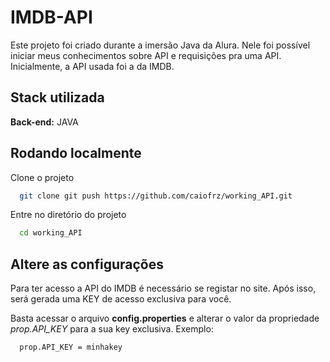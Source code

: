 
# IMDB-API

Este projeto foi criado durante a imersão Java da Alura. Nele foi possível iniciar meus conhecimentos sobre API e requisições pra uma API. Inicialmente, a API usada foi a da IMDB.


## Stack utilizada

**Back-end:** JAVA



## Rodando localmente

Clone o projeto

```bash
  git clone git push https://github.com/caiofrz/working_API.git
```

Entre no diretório do projeto

```bash
  cd working_API
```

## Altere as configurações

Para ter acesso a API do IMDB é necessário se registar no site. Após isso, será gerada uma KEY de acesso exclusiva para você.

Basta acessar o arquivo **config.properties** e alterar o valor da propriedade *prop.API_KEY* para a sua key exclusiva. Exemplo: 

```bash
  prop.API_KEY = minhakey
```

